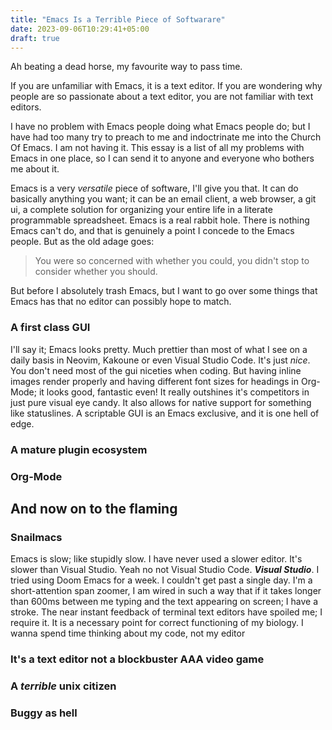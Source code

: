 ```yaml
---
title: "Emacs Is a Terrible Piece of Softwarare"
date: 2023-09-06T10:29:41+05:00
draft: true
---
```


Ah beating a dead horse, my favourite way to pass time.

If you are unfamiliar with Emacs, it is a text editor. If you are wondering why people are so passionate about a text editor, you are not familiar with text editors.

I have no problem with Emacs people doing what Emacs people do; but I have had too many try to preach to me and indoctrinate me into the Church Of Emacs. I am not having it. This essay is a list of all my problems with Emacs in one place, so I can send it to anyone and everyone who bothers me about it.

Emacs is a very *versatile* piece of software, I'll give you that. It can do basically anything you want; it can be an email client, a web browser, a git ui, a complete solution for organizing your entire life in a literate programmable spreadsheet. Emacs is a real rabbit hole. There is nothing Emacs can't do, and that is genuinely a point I concede to the Emacs people. But as the old adage goes:

> You were so concerned with whether you could, you didn't stop to consider whether you should. 

But before I absolutely trash Emacs, but I want to go over some things that Emacs has that no editor can possibly hope to match. 

### A first class GUI

I'll say it; Emacs looks pretty. Much prettier than most of what I see on a daily basis in Neovim, Kakoune or even Visual Studio Code. It's just *nice*. You don't need most of the gui niceties when coding. But having inline images render properly and having different font sizes for headings in Org-Mode; it looks good, fantastic even! It really outshines it's competitors in just pure visual eye candy. It also allows for native support for something like statuslines. A scriptable GUI is an Emacs exclusive, and it is one hell of edge.

### A mature plugin ecosystem

### Org-Mode

## And now on to the flaming

### Snailmacs
Emacs is slow; like stupidly slow. I have never used a slower editor. It's slower than Visual Studio. Yeah no not Visual Studio Code. ***Visual Studio***. I tried using Doom Emacs for a week. I couldn't get past a single day. I'm a short-attention span zoomer, I am wired in such a way that if it takes longer than 600ms between me typing and the text appearing on screen; I have a stroke. The near instant feedback of terminal text editors have spoiled me; I require it. It is a necessary point for correct functioning of my biology. I wanna spend time thinking about my code, not my editor
### It's a text editor not a blockbuster AAA video game
### A *terrible* unix citizen
### Buggy as hell

